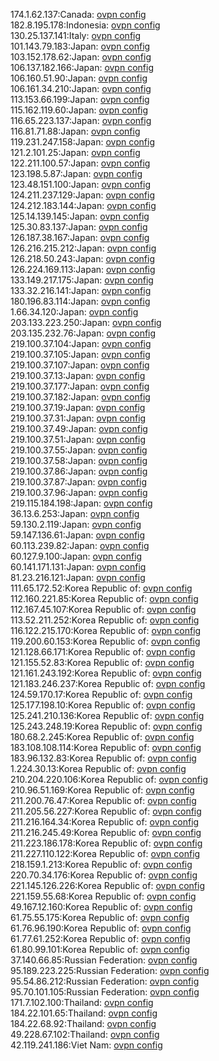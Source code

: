 174.1.62.137:Canada: [ovpn config](vpn/174_1_62_137.ovpn)  
182.8.195.178:Indonesia: [ovpn config](vpn/182_8_195_178.ovpn)  
130.25.137.141:Italy: [ovpn config](vpn/130_25_137_141.ovpn)  
101.143.79.183:Japan: [ovpn config](vpn/101_143_79_183.ovpn)  
103.152.178.62:Japan: [ovpn config](vpn/103_152_178_62.ovpn)  
106.137.182.166:Japan: [ovpn config](vpn/106_137_182_166.ovpn)  
106.160.51.90:Japan: [ovpn config](vpn/106_160_51_90.ovpn)  
106.161.34.210:Japan: [ovpn config](vpn/106_161_34_210.ovpn)  
113.153.66.199:Japan: [ovpn config](vpn/113_153_66_199.ovpn)  
115.162.119.60:Japan: [ovpn config](vpn/115_162_119_60.ovpn)  
116.65.223.137:Japan: [ovpn config](vpn/116_65_223_137.ovpn)  
116.81.71.88:Japan: [ovpn config](vpn/116_81_71_88.ovpn)  
119.231.247.158:Japan: [ovpn config](vpn/119_231_247_158.ovpn)  
121.2.101.25:Japan: [ovpn config](vpn/121_2_101_25.ovpn)  
122.211.100.57:Japan: [ovpn config](vpn/122_211_100_57.ovpn)  
123.198.5.87:Japan: [ovpn config](vpn/123_198_5_87.ovpn)  
123.48.151.100:Japan: [ovpn config](vpn/123_48_151_100.ovpn)  
124.211.237.129:Japan: [ovpn config](vpn/124_211_237_129.ovpn)  
124.212.183.144:Japan: [ovpn config](vpn/124_212_183_144.ovpn)  
125.14.139.145:Japan: [ovpn config](vpn/125_14_139_145.ovpn)  
125.30.83.137:Japan: [ovpn config](vpn/125_30_83_137.ovpn)  
126.187.38.167:Japan: [ovpn config](vpn/126_187_38_167.ovpn)  
126.216.215.212:Japan: [ovpn config](vpn/126_216_215_212.ovpn)  
126.218.50.243:Japan: [ovpn config](vpn/126_218_50_243.ovpn)  
126.224.169.113:Japan: [ovpn config](vpn/126_224_169_113.ovpn)  
133.149.217.175:Japan: [ovpn config](vpn/133_149_217_175.ovpn)  
133.32.216.141:Japan: [ovpn config](vpn/133_32_216_141.ovpn)  
180.196.83.114:Japan: [ovpn config](vpn/180_196_83_114.ovpn)  
1.66.34.120:Japan: [ovpn config](vpn/1_66_34_120.ovpn)  
203.133.223.250:Japan: [ovpn config](vpn/203_133_223_250.ovpn)  
203.135.232.76:Japan: [ovpn config](vpn/203_135_232_76.ovpn)  
219.100.37.104:Japan: [ovpn config](vpn/219_100_37_104.ovpn)  
219.100.37.105:Japan: [ovpn config](vpn/219_100_37_105.ovpn)  
219.100.37.107:Japan: [ovpn config](vpn/219_100_37_107.ovpn)  
219.100.37.13:Japan: [ovpn config](vpn/219_100_37_13.ovpn)  
219.100.37.177:Japan: [ovpn config](vpn/219_100_37_177.ovpn)  
219.100.37.182:Japan: [ovpn config](vpn/219_100_37_182.ovpn)  
219.100.37.19:Japan: [ovpn config](vpn/219_100_37_19.ovpn)  
219.100.37.31:Japan: [ovpn config](vpn/219_100_37_31.ovpn)  
219.100.37.49:Japan: [ovpn config](vpn/219_100_37_49.ovpn)  
219.100.37.51:Japan: [ovpn config](vpn/219_100_37_51.ovpn)  
219.100.37.55:Japan: [ovpn config](vpn/219_100_37_55.ovpn)  
219.100.37.58:Japan: [ovpn config](vpn/219_100_37_58.ovpn)  
219.100.37.86:Japan: [ovpn config](vpn/219_100_37_86.ovpn)  
219.100.37.87:Japan: [ovpn config](vpn/219_100_37_87.ovpn)  
219.100.37.96:Japan: [ovpn config](vpn/219_100_37_96.ovpn)  
219.115.184.198:Japan: [ovpn config](vpn/219_115_184_198.ovpn)  
36.13.6.253:Japan: [ovpn config](vpn/36_13_6_253.ovpn)  
59.130.2.119:Japan: [ovpn config](vpn/59_130_2_119.ovpn)  
59.147.136.61:Japan: [ovpn config](vpn/59_147_136_61.ovpn)  
60.113.239.82:Japan: [ovpn config](vpn/60_113_239_82.ovpn)  
60.127.9.100:Japan: [ovpn config](vpn/60_127_9_100.ovpn)  
60.141.171.131:Japan: [ovpn config](vpn/60_141_171_131.ovpn)  
81.23.216.121:Japan: [ovpn config](vpn/81_23_216_121.ovpn)  
111.65.172.52:Korea Republic of: [ovpn config](vpn/111_65_172_52.ovpn)  
112.160.221.85:Korea Republic of: [ovpn config](vpn/112_160_221_85.ovpn)  
112.167.45.107:Korea Republic of: [ovpn config](vpn/112_167_45_107.ovpn)  
113.52.211.252:Korea Republic of: [ovpn config](vpn/113_52_211_252.ovpn)  
116.122.215.170:Korea Republic of: [ovpn config](vpn/116_122_215_170.ovpn)  
119.200.60.153:Korea Republic of: [ovpn config](vpn/119_200_60_153.ovpn)  
121.128.66.171:Korea Republic of: [ovpn config](vpn/121_128_66_171.ovpn)  
121.155.52.83:Korea Republic of: [ovpn config](vpn/121_155_52_83.ovpn)  
121.161.243.192:Korea Republic of: [ovpn config](vpn/121_161_243_192.ovpn)  
121.183.246.237:Korea Republic of: [ovpn config](vpn/121_183_246_237.ovpn)  
124.59.170.17:Korea Republic of: [ovpn config](vpn/124_59_170_17.ovpn)  
125.177.198.10:Korea Republic of: [ovpn config](vpn/125_177_198_10.ovpn)  
125.241.210.136:Korea Republic of: [ovpn config](vpn/125_241_210_136.ovpn)  
125.243.248.19:Korea Republic of: [ovpn config](vpn/125_243_248_19.ovpn)  
180.68.2.245:Korea Republic of: [ovpn config](vpn/180_68_2_245.ovpn)  
183.108.108.114:Korea Republic of: [ovpn config](vpn/183_108_108_114.ovpn)  
183.96.132.83:Korea Republic of: [ovpn config](vpn/183_96_132_83.ovpn)  
1.224.30.13:Korea Republic of: [ovpn config](vpn/1_224_30_13.ovpn)  
210.204.220.106:Korea Republic of: [ovpn config](vpn/210_204_220_106.ovpn)  
210.96.51.169:Korea Republic of: [ovpn config](vpn/210_96_51_169.ovpn)  
211.200.76.47:Korea Republic of: [ovpn config](vpn/211_200_76_47.ovpn)  
211.205.56.227:Korea Republic of: [ovpn config](vpn/211_205_56_227.ovpn)  
211.216.164.34:Korea Republic of: [ovpn config](vpn/211_216_164_34.ovpn)  
211.216.245.49:Korea Republic of: [ovpn config](vpn/211_216_245_49.ovpn)  
211.223.186.178:Korea Republic of: [ovpn config](vpn/211_223_186_178.ovpn)  
211.227.110.122:Korea Republic of: [ovpn config](vpn/211_227_110_122.ovpn)  
218.159.1.213:Korea Republic of: [ovpn config](vpn/218_159_1_213.ovpn)  
220.70.34.176:Korea Republic of: [ovpn config](vpn/220_70_34_176.ovpn)  
221.145.126.226:Korea Republic of: [ovpn config](vpn/221_145_126_226.ovpn)  
221.159.55.68:Korea Republic of: [ovpn config](vpn/221_159_55_68.ovpn)  
49.167.12.160:Korea Republic of: [ovpn config](vpn/49_167_12_160.ovpn)  
61.75.55.175:Korea Republic of: [ovpn config](vpn/61_75_55_175.ovpn)  
61.76.96.190:Korea Republic of: [ovpn config](vpn/61_76_96_190.ovpn)  
61.77.61.252:Korea Republic of: [ovpn config](vpn/61_77_61_252.ovpn)  
61.80.99.101:Korea Republic of: [ovpn config](vpn/61_80_99_101.ovpn)  
37.140.66.85:Russian Federation: [ovpn config](vpn/37_140_66_85.ovpn)  
95.189.223.225:Russian Federation: [ovpn config](vpn/95_189_223_225.ovpn)  
95.54.86.212:Russian Federation: [ovpn config](vpn/95_54_86_212.ovpn)  
95.70.101.105:Russian Federation: [ovpn config](vpn/95_70_101_105.ovpn)  
171.7.102.100:Thailand: [ovpn config](vpn/171_7_102_100.ovpn)  
184.22.101.65:Thailand: [ovpn config](vpn/184_22_101_65.ovpn)  
184.22.68.92:Thailand: [ovpn config](vpn/184_22_68_92.ovpn)  
49.228.67.102:Thailand: [ovpn config](vpn/49_228_67_102.ovpn)  
42.119.241.186:Viet Nam: [ovpn config](vpn/42_119_241_186.ovpn)  
